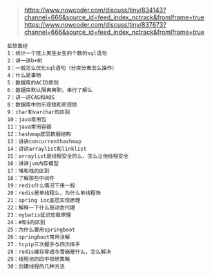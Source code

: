 >https://www.nowcoder.com/discuss/tiny/834143?channel=666&source_id=feed_index_nctrack&fromIframe=true
>https://www.nowcoder.com/discuss/tiny/837673?channel=666&source_id=feed_index_nctrack&fromIframe=true
>
```
虹软面经  
1：统计一个班上男生女生的个数的sql语句  
2：讲一讲b+树  
3：一般怎么优化sql语句（分库分表怎么操作）  
4：什么是事物  
5：数据库的ACID原则  
6：数据库默认隔离离职，串行了解么  
7：讲一讲CAS和AQS  
8：数据库中的乐观锁和悲观锁  
9：char和varchar的区别  
10：java常用包  
11：java常用容器  
12：hashmap底层数据结构  
13：讲讲concurrenthashmap  
14：讲讲arraylist和linklist  
15：arraylist是线程安全的么，怎么让他线程安全  
16：讲讲jvm内存模型  
17：堆和栈的区别  
18：了解那些中间件  
19：redis什么情况下用一般  
20：redis是单线程么，为什么单线程快  
21：spring ioc底层实现原理  
22：解释一下什么是动态代理  
23：mybatis延迟加载原理  
24：#和$的区别  
25：为什么要用springboot  
26：springboot常用注解  
27：tcpip三次握手与四次挥手  
28：redis缓存穿透与雪崩是什么，怎么解决  
29：线程池的四中拒绝策略  
30：创建线程的几种方法
```
